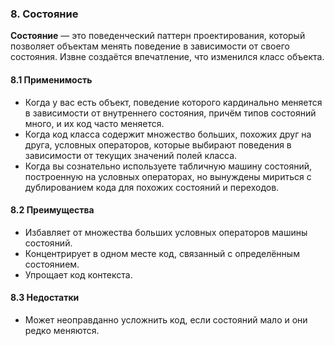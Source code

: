 ### 8. Состояние
**Состояние** — это поведенческий паттерн проектирования, который позволяет объектам менять поведение в зависимости от своего состояния. Извне создаётся впечатление, что изменился класс объекта.

#### 8.1 Применимость
* Когда у вас есть объект, поведение которого кардинально меняется в зависимости от внутреннего состояния, причём типов состояний много, и их код часто меняется.
* Когда код класса содержит множество больших, похожих друг на друга, условных операторов, которые выбирают поведения в зависимости от текущих значений полей класса.
* Когда вы сознательно используете табличную машину состояний, построенную на условных операторах, но вынуждены мириться с дублированием кода для похожих состояний и переходов.


#### 8.2 Преимущества
* Избавляет от множества больших условных операторов машины состояний.
* Концентрирует в одном месте код, связанный с определённым состоянием.
* Упрощает код контекста.

#### 8.3 Недостатки
* Может неоправданно усложнить код, если состояний мало и они редко меняются.